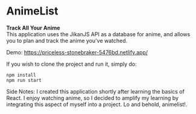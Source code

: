 <h1>AnimeList</h1>

**Track All Your Anime**\
This application uses the JikanJS API as a database for anime, and allows you to plan and track the anime you've watched.

Demo: https://priceless-stonebraker-5476bd.netlify.app/

If you wish to clone the project and run it, simply do:
```
npm install
npm run start
```

Side Notes:
I created this application shortly after learning the basics of React. I enjoy watching anime, so I decided to amplify my learning by integrating this aspect of myself into a project. Lo and behold, animelist!.

